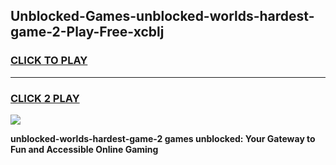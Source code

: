 
## Unblocked-Games-unblocked-worlds-hardest-game-2-Play-Free-xcblj
<h3>
<a href="https://premium76.site?title=unblocked-worlds-hardest-game-2&ref=10A">CLICK TO PLAY</a></h3>
<hr>

<h3>
<a href="https://premium76.site?title=unblocked-worlds-hardest-game-2&ref=10A">CLICK 2 PLAY</a>
  
</h3>

<a href="https://premium76.site?title=unblocked-worlds-hardest-game-2&ref=10A"><img src="https://clearcache.store/games.png"></a>


**unblocked-worlds-hardest-game-2 games unblocked: Your Gateway to Fun and Accessible Online Gaming**
